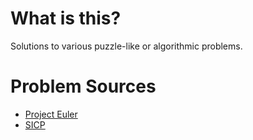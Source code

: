 # What is this?
Solutions to various puzzle-like or algorithmic problems.

# Problem Sources
* [Project Euler](http://projecteuler.net/)
* [SICP](http://mitpress.mit.edu/sicp/full-text/book/book.html)


